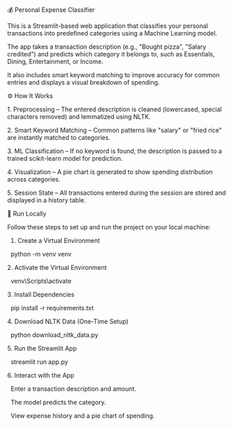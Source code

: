 💰 Personal Expense Classifier



This is a Streamlit-based web application that classifies your personal transactions into predefined categories using a Machine Learning model.



The app takes a transaction description (e.g., "Bought pizza", "Salary credited") and predicts which category it belongs to, such as Essentials, Dining, Entertainment, or Income.

It also includes smart keyword matching to improve accuracy for common entries and displays a visual breakdown of spending.



⚙️ How It Works



1\. Preprocessing – The entered description is cleaned (lowercased, special characters removed) and lemmatized using NLTK.



2\. Smart Keyword Matching – Common patterns like "salary" or "fried rice" are instantly matched to categories.



3\. ML Classification – If no keyword is found, the description is passed to a trained scikit-learn model for prediction.



4\. Visualization – A pie chart is generated to show spending distribution across categories.



5\. Session State – All transactions entered during the session are stored and displayed in a history table.



🚀 Run Locally



Follow these steps to set up and run the project on your local machine:



1. Create a Virtual Environment

&nbsp;   python -m venv venv



2\. Activate the Virtual Environment

&nbsp;   venv\\Scripts\\activate



3\. Install Dependencies

&nbsp;   pip install -r requirements.txt



4\. Download NLTK Data (One-Time Setup)

&nbsp;   python download\_nltk\_data.py



5\. Run the Streamlit App

&nbsp;   streamlit run app.py



6\. Interact with the App

&nbsp;   Enter a transaction description and amount.

&nbsp;   The model predicts the category.

&nbsp;   View expense history and a pie chart of spending.


